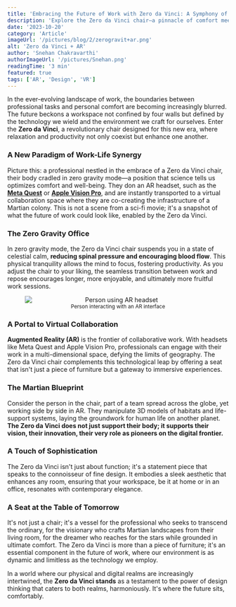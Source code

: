 ```yaml
---
title: 'Embracing the Future of Work with Zero da Vinci: A Symphony of Comfort and Innovation'
description: 'Explore the Zero da Vinci chair—a pinnacle of comfort meeting cutting-edge AR technology. This read unveils how it transforms work into an immersive, productive experience, embodying the future of ergonomic design.'
date: '2023-10-20'
category: 'Article'
imageUrl: '/pictures/blog/2/zerogravit+ar.png'
alt: 'Zero da Vinci + AR'
author: 'Snehan Chakravarthi'
authorImageUrl: '/pictures/Snehan.png'
readingTime: '3 min'
featured: true
tags: ['AR', 'Design', 'VR']
---
```


In the ever-evolving landscape of work, the boundaries between professional tasks and personal comfort are becoming increasingly blurred. The future beckons a workspace not confined by four walls but defined by the technology we wield and the environment we craft for ourselves. Enter the **Zero da Vinci**, a revolutionary chair designed for this new era, where relaxation and productivity not only coexist but enhance one another.

### A New Paradigm of Work-Life Synergy

Picture this: a professional nestled in the embrace of a Zero da Vinci chair, their body cradled in zero gravity mode—a position that science tells us optimizes comfort and well-being. They don an AR headset, such as the <a href="https://www.meta.com/se/en/quest/quest-3/" target="_blank"> **Meta Quest**</a> or <a href="https://www.apple.com/apple-vision-pro/" target="_blank"> **Apple Vision Pro**</a>, and are instantly transported to a virtual collaboration space where they are co-creating the infrastructure of a Martian colony. This is not a scene from a sci-fi movie; it's a snapshot of what the future of work could look like, enabled by the Zero da Vinci.

### The Zero Gravity Office

In zero gravity mode, the Zero da Vinci chair suspends you in a state of celestial calm, **reducing spinal pressure and encouraging blood flow**. This physical tranquility allows the mind to focus, fostering productivity. As you adjust the chair to your liking, the seamless transition between work and repose encourages longer, more enjoyable, and ultimately more fruitful work sessions.

<figure style="text-align: center;">
  <img src="/pictures/blog/2/Applevision.png" alt="Person using AR headset" style="display: block; margin: 0 auto; max-width: 100%; height: auto;"/>
  <figcaption style="text-align: center; font-size: smaller;">
    Person interacting with an AR interface
  </figcaption>
</figure>

### A Portal to Virtual Collaboration

**Augmented Reality (AR)** is the frontier of collaborative work. With headsets like Meta Quest and Apple Vision Pro, professionals can engage with their work in a multi-dimensional space, defying the limits of geography. The Zero da Vinci chair complements this technological leap by offering a seat that isn't just a piece of furniture but a gateway to immersive experiences.

### The Martian Blueprint

Consider the person in the chair, part of a team spread across the globe, yet working side by side in AR. They manipulate 3D models of habitats and life-support systems, laying the groundwork for human life on another planet. **The Zero da Vinci does not just support their body; it supports their vision, their innovation, their very role as pioneers on the digital frontier.**

### A Touch of Sophistication

The Zero da Vinci isn't just about function; it's a statement piece that speaks to the connoisseur of fine design. It embodies a sleek aesthetic that enhances any room, ensuring that your workspace, be it at home or in an office, resonates with contemporary elegance.

### A Seat at the Table of Tomorrow

It's not just a chair; it's a vessel for the professional who seeks to transcend the ordinary, for the visionary who crafts Martian landscapes from their living room, for the dreamer who reaches for the stars while grounded in ultimate comfort. The Zero da Vinci is more than a piece of furniture; it's an essential component in the future of work, where our environment is as dynamic and limitless as the technology we employ.

In a world where our physical and digital realms are increasingly intertwined, the **Zero da Vinci stands** as a testament to the power of design thinking that caters to both realms, harmoniously. It's where the future sits, comfortably.
